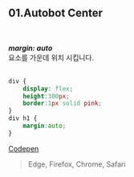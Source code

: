 
## 01.Autobot Center
<br>

***margin: auto*** <br>
요소를 가운데 위치 시킵니다.
<br><br>

```css
div {
    display: flex;
    height:300px;
    border:1px solid pink;
}
div h1 {
    margin:auto;
}
```


[Codepen](https://codepen.io/yonghap/pen/yLpvOep)

> Edge, Firefox, Chrome, Safari
